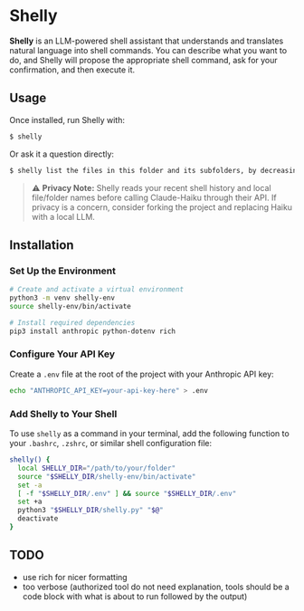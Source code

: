 # Shelly

**Shelly** is an LLM-powered shell assistant that understands and translates natural language into shell commands.
You can describe what you want to do, and Shelly will propose the appropriate shell command, ask for your confirmation, and then execute it.

## Usage

Once installed, run Shelly with:

```sh
$ shelly
```

Or ask it a question directly:

```sh
$ shelly list the files in this folder and its subfolders, by decreasing file size
```

> ⚠️ **Privacy Note:** Shelly reads your recent shell history and local file/folder names before calling Claude-Haiku through their API. If privacy is a concern, consider forking the project and replacing Haiku with a local LLM.

## Installation

### Set Up the Environment

```sh
# Create and activate a virtual environment
python3 -m venv shelly-env
source shelly-env/bin/activate

# Install required dependencies
pip3 install anthropic python-dotenv rich
```

### Configure Your API Key

Create a `.env` file at the root of the project with your Anthropic API key:

```sh
echo "ANTHROPIC_API_KEY=your-api-key-here" > .env
```

### Add Shelly to Your Shell

To use `shelly` as a command in your terminal, add the following function to your `.bashrc`, `.zshrc`, or similar shell configuration file:

```sh
shelly() {
  local SHELLY_DIR="/path/to/your/folder"
  source "$SHELLY_DIR/shelly-env/bin/activate"
  set -a
  [ -f "$SHELLY_DIR/.env" ] && source "$SHELLY_DIR/.env"
  set +a
  python3 "$SHELLY_DIR/shelly.py" "$@"
  deactivate
}
```

## TODO

* use rich for nicer formatting
* too verbose (authorized tool do not need explanation, tools should be a code block with what is about to run followed by the output)
